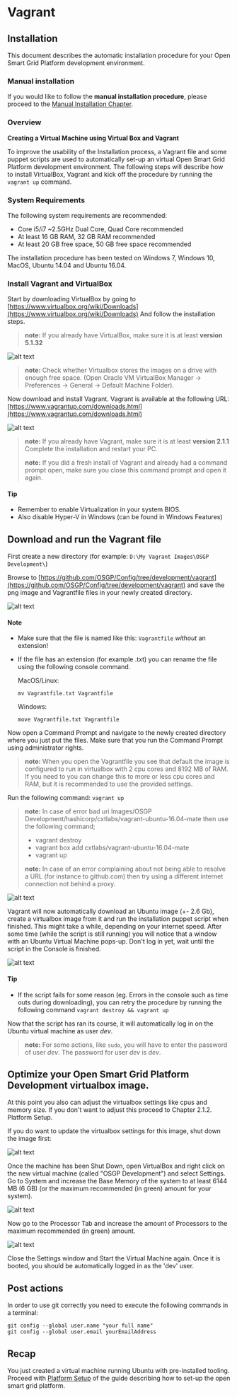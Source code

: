 # Vagrant

## Installation

This document describes the automatic installation procedure for your Open Smart Grid Platform development environment.

### Manual installation

If you would like to follow the **manual installation procedure**, please proceed to the [Manual Installation Chapter](manualinstallation.md).

### Overview

**Creating a Virtual Machine using Virtual Box and Vagrant**

To improve the usability of the Installation process, a Vagrant file and some puppet scripts are used to automatically set-up an virtual Open Smart Grid Platform development environment. The following steps will describe how to install VirtualBox, Vagrant and kick off the procedure by running the `vagrant up` command.

### System Requirements

The following system requirements are recommended:

* Core i5/i7 ~2.5GHz Dual Core, Quad Core recommended
* At least 16 GB RAM, 32 GB RAM recommended
* At least 20 GB free space, 50 GB free space recommended

The installation procedure has been tested on Windows 7, Windows 10, MacOS, Ubuntu 14.04 and Ubuntu 16.04.

### Install Vagrant and VirtualBox

Start by downloading VirtualBox by going to [https://www.virtualbox.org/wiki/Downloads](https://www.virtualbox.org/wiki/Downloads) And follow the installation steps.

> **note:** If you already have VirtualBox, make sure it is at least **version 5.1.32**

![alt text](../../../.gitbook/assets/01.png)

> **note:** Check whether Virtualbox stores the images on a drive with enough free space. \(Open Oracle VM VirtualBox Manager -&gt; Preferences -&gt; General -&gt; Default Machine Folder\).

Now download and install Vagrant. Vagrant is available at the following URL: [https://www.vagrantup.com/downloads.html](https://www.vagrantup.com/downloads.html)

![alt text](../../../.gitbook/assets/02.png)

> **note:** If you already have Vagrant, make sure it is at least **version 2.1.1** Complete the installation and restart your PC.
>
> **note:** If you did a fresh install of Vagrant and already had a command prompt open, make sure you close this command prompt and open it again.

#### Tip

* Remember to enable Virtualization in your system BIOS.
* Also disable Hyper-V in Windows \(can be found in Windows Features\)

## Download and run the Vagrant file

First create a new directory \(for example: `D:\My Vagrant Images\OSGP Development\`\)

Browse to [https://github.com/OSGP/Config/tree/development/vagrant](https://github.com/OSGP/Config/tree/development/vagrant) and save the png image and Vagrantfile files in your newly created directory.

![alt text](../../../.gitbook/assets/03.png)

#### Note

* Make sure that the file is named like this: `Vagrantfile`  _without_ an extension!
* If the file has an extension \(for example .txt\) you can rename the file using the following console command.

  MacOS/Linux:

  ```text
  mv Vagrantfile.txt Vagrantfile
  ```

  Windows:

  ```text
  move Vagrantfile.txt Vagrantfile
  ```

Now open a Command Prompt and navigate to the newly created directory where you just put the files. Make sure that you run the Command Prompt using administrator rights.

> **note:** When you open the Vagrantfile you see that default the image is configured to run in virtualbox with 2 cpu cores and 8192 MB of RAM. If you need to you can change this to more or less cpu cores and RAM, but it is recommended to use the provided settings.

Run the following command: `vagrant up`

> **note:** In case of error bad uri Images/OSGP Development/hashicorp/cxtlabs/vagrant-ubuntu-16.04-mate  then use the following command;
>
> * vagrant destroy
> * vagrant box add cxtlabs/vagrant-ubuntu-16.04-mate
> * vagrant up
>
> **note:** In case of an error complaining about not being able to resolve a URL \(for instance to github.com\) then try using a different internet connection not behind a proxy.

![alt text](../../../.gitbook/assets/04.png)

Vagrant will now automatically download an Ubuntu image \(+- 2.6 Gb\), create a virtualbox image from it and run the installation puppet script when finished. This might take a while, depending on your internet speed. After some time \(while the script is still running\) you will notice that a window with an Ubuntu Virtual Machine pops-up. Don't log in yet, wait until the script in the Console is finished.

![alt text](../../../.gitbook/assets/05.png)

#### Tip

* If the script fails for some reason \(eg. Errors in the console such as time outs during downloading\), you can retry the procedure by running the following command `vagrant destroy && vagrant up`

Now that the script has ran its course, it will automatically log in on the Ubuntu virtual machine as user _dev_.

> **note:** For some actions, like `sudo`, you will have to enter the password of user _dev_. The password for user _dev_ is _dev_.

## Optimize your Open Smart Grid Platform Development virtualbox image.

At this point you also can adjust the virtualbox settings like cpus and memory size. If you don't want to adjust this proceed to Chapter 2.1.2. Platform Setup.

If you do want to update the virtualbox settings for this image, shut down the image first:

![alt text](../../../.gitbook/assets/06.png)

Once the machine has been Shut Down, open VirtualBox and right click on the new virtual machine \(called "OSGP Development"\) and select Settings. Go to System and increase the Base Memory of the system to at least 6144 MB \(6 GB\) \(or the maximum recommended \(in green\) amount for your system\).

![alt text](../../../.gitbook/assets/07.png)

Now go to the Processor Tab and increase the amount of Processors to the maximum recommended \(in green\) amount.

![alt text](../../../.gitbook/assets/08.png)

Close the Settings window and Start the Virtual Machine again. Once it is booted, you should be automatically logged in as the 'dev' user.

## Post actions

In order to use git correctly you need to execute the following commands in a terminal:

```text
git config --global user.name "your full name"
git config --global user.email yourEmailAddress
```

## Recap

You just created a virtual machine running Ubuntu with pre-installed tooling. Proceed with [Platform Setup](../setuposgp.md) of the guide describing how to set-up the open smart grid platform.

